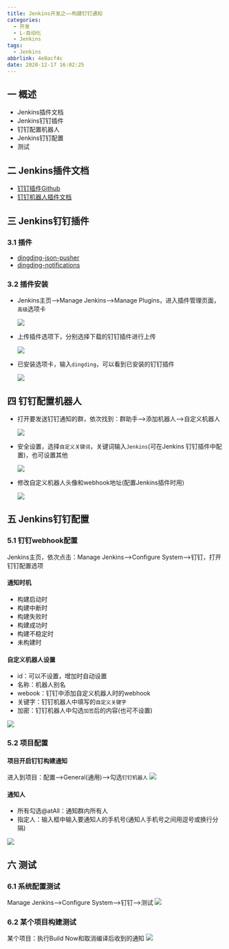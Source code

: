 ```yaml
---
title: Jenkins开发之——构建钉钉通知
categories:
  - 开发
  - L-自动化
  - Jenkins
tags:
  - Jenkins
abbrlink: 4e0acf4c
date: 2020-12-17 16:02:25
---
```

## 一 概述

* Jenkins插件文档
* Jenkins钉钉插件
* 钉钉配置机器人
* Jenkins钉钉配置
* 测试

<!--more-->

## 二 Jenkins插件文档

* [钉钉插件Github][21]
* [钉钉机器人插件文档][22]

## 三 Jenkins钉钉插件

### 3.1 插件

* [dingding-json-pusher][23]
* [dingding-notifications][24]

### 3.2 插件安装

* Jenkins主页——>Manage Jenkins——>Manage Plugins，进入插件管理页面，`高级`选项卡

  ![][1]
  
* 上传插件选项下，分别选择下载的钉钉插件进行上传

  ![][2]
  
* 已安装选项卡，输入`dingding`，可以看到已安装的钉钉插件

  ![][3]

## 四 钉钉配置机器人

* 打开要发送钉钉通知的群，依次找到：群助手—>添加机器人—>自定义机器人

  ![][4]

* 安全设置，选择`自定义关键词`，关键词输入`Jenkins`(可在Jenkins 钉钉插件中配置)，也可设置其他

  ![][5]

* 修改自定义机器人头像和webhook地址(配置Jenkins插件时用)

  ![][6]

## 五 Jenkins钉钉配置

### 5.1 钉钉webhook配置

Jenkins主页，依次点击：Manage Jenkins—>Configure System—>钉钉，打开钉钉配置选项

#### 通知时机

* 构建启动时
* 构建中断时
* 构建失败时
* 构建成功时
* 构建不稳定时
* 未构建时

#### 自定义机器人设置

* id：可以不设置，增加时自动设置
* 名称：机器人别名
* webook：钉钉中添加自定义机器人时的webhook
* 关键字：钉钉机器人中填写的`自定义关键字`
* 加密：钉钉机器人中勾选`加签`后的内容(也可不设置)

![][6]

### 5.2 项目配置

#### 项目开启钉钉构建通知

进入到项目：配置—>General(通用)—>勾选`钉钉机器人`
![][7]

#### 通知人

* 所有勾选@atAll：通知群内所有人
* 指定人：输入框中输入要通知人的手机号(通知人手机号之间用逗号或换行分隔)

![][8]

## 六 测试

### 6.1 系统配置测试

Manage Jenkins—>Configure System—>钉钉—>测试
![][9]

### 6.2 某个项目构建测试

某个项目：执行Build Now和取消编译后收到的通知
![][10]



[1]:https://fastly.jsdelivr.net/gh/PGzxc/CDN@master/blog-jenkins/jenkins-manage-plugin-height.png
[2]:https://fastly.jsdelivr.net/gh/PGzxc/CDN@master/blog-jenkins/jenkins-manage-plugin-upload.png
[3]:https://fastly.jsdelivr.net/gh/PGzxc/CDN@master/blog-jenkins/jenkins-manage-plugin-installed.png
[4]:https://fastly.jsdelivr.net/gh/PGzxc/CDN@master/blog-jenkins/jenkins-dingding-robot-jenkins.png
[5]:https://fastly.jsdelivr.net/gh/PGzxc/CDN@master/blog-jenkins/jenkins-dingding-key-word.png
[6]:https://fastly.jsdelivr.net/gh/PGzxc/CDN@master/blog-jenkins/jenkins-congif-dingding-robot.png
[7]:https://fastly.jsdelivr.net/gh/PGzxc/CDN@master/blog-jenkins/jenkins-project-general-dingding-check.png
[8]:https://fastly.jsdelivr.net/gh/PGzxc/CDN@master/blog-jenkins/jenkins-project-notify-define.png
[9]:https://fastly.jsdelivr.net/gh/PGzxc/CDN@master/blog-jenkins/jenkins-test-configure-result.png
[10]:https://fastly.jsdelivr.net/gh/PGzxc/CDN@master/blog-jenkins/jenkins-project-notify-test.png

[21]:https://github.com/jenkinsci/dingtalk-plugin
[22]:https://jenkinsci.github.io/dingtalk-plugin/
[23]:http://updates.jenkins-ci.org/download/plugins/dingding-json-pusher/
[24]:http://updates.jenkins-ci.org/download/plugins/dingding-notifications/